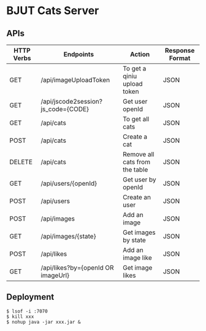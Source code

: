 # BJUT Cats Server

## APIs

| HTTP Verbs | Endpoints                          | Action                         | Response Format |
| ---------- | ---------------------------------- | ------------------------------ | --------------- |
| GET        | /api/imageUploadToken              | To get a qiniu upload token    | JSON            |
| GET        | /api/jscode2session?js_code={CODE} | Get user openId                | JSON            |
| GET        | /api/cats                          | To get all cats                | JSON            |
| POST       | /api/cats                          | Create a cat                   | JSON            |
| DELETE     | /api/cats                          | Remove all cats from the table | JSON            |
| GET        | /api/users/{openId}                | Get user by openId             | JSON            |
| POST       | /api/users                         | Create an user                 | JSON            |
| POST       | /api/images                        | Add an image                   | JSON            |
| GET        | /api/images/{state}                | Get images by state            | JSON            |
| POST       | /api/likes                         | Add an image like              | JSON            |
| GET        | /api/likes?by={openId OR imageUrl} | Get image likes                | JSON            |

## Deployment

```shell
$ lsof -i :7070
$ kill xxx
$ nohup java -jar xxx.jar &
```

